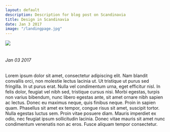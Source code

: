 ```yaml
---
layout: default
description: Description for blog post on Scandinavia
title: Design in Scandinavia
date: Jan 3 2017
image: "/landingpage.jpg"
---
```


<div class="blog-post">

<img src="{{page.image}}" class="jan-3-2017-blog-Design-in-scandinavia">
<br>
<br>
<h6>Jan 03 2017</h6>

Lorem ipsum dolor sit amet, consectetur adipiscing elit. Nam blandit convallis orci, non molestie lectus lacinia ut. Ut tristique ut purus sed fringilla. In ut purus erat. Nulla vel condimentum urna, eget efficitur nisl. In felis dolor, feugiat vel nibh sed, tristique cursus nisi. Morbi egestas, turpis non varius bibendum, nunc libero egestas ante, sit amet ornare nibh sapien ac lectus. Donec eu maximus neque, quis finibus neque. Proin in sapien quam. Phasellus sit amet ex tempor, congue risus sit amet, suscipit tortor. Nulla egestas luctus sem. Proin vitae posuere diam. Mauris imperdiet ex odio, nec feugiat ipsum sollicitudin lacinia. Donec vitae mauris sit amet nunc condimentum venenatis non ac eros. Fusce aliquam tempor consectetur.</div>